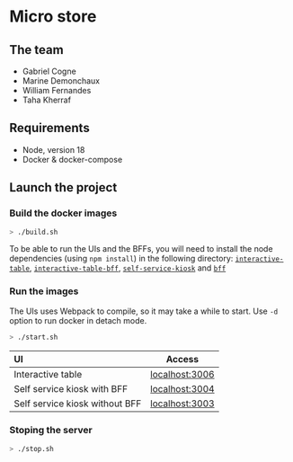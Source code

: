  # Micro store

## The team
* Gabriel Cogne
* Marine Demonchaux
* William Fernandes
* Taha Kherraf

## Requirements
* Node, version 18
* Docker & docker-compose

## Launch the project
### Build the docker images
```zsh
> ./build.sh
```

To be able to run the UIs and the BFFs, you will need to install the node dependencies (using `npm install`) in the following directory:
[`interactive-table`](./interactive-table/), [`interactive-table-bff`](./interactive-table-bff/), [`self-service-kiosk`](./self-service-kiosk/) and [`bff`](./bff/)

### Run the images
The UIs uses Webpack to compile, so it may take a while to start. Use `-d` option to run docker in detach mode.
```zsh
> ./start.sh
```

| UI                             |                  Access                 |
|:-------------------------------|:---------------------------------------:|
| Interactive table              | [localhost:3006](http://localhost:3006) |
| Self service kiosk with BFF    | [localhost:3004](http://localhost:3004) |
| Self service kiosk without BFF | [localhost:3003](http://localhost:3003) |

### Stoping the server
```zsh
> ./stop.sh
```